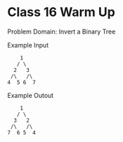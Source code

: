 # Class 16 Warm Up

Problem Domain: Invert a Binary Tree

Example Input

```text
    1
   / \
  2   3
 /\   /\
4  5 6  7

```

Example Outout

```text
    1
   / \
  3   2
 /\   /\
7  6 5  4

```
